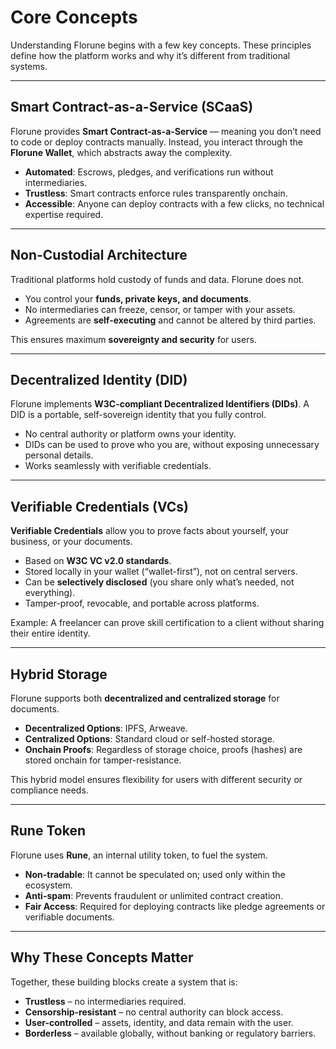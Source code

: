 # Core Concepts

Understanding Florune begins with a few key concepts. These principles define how the platform works and why it’s different from traditional systems.

---

## Smart Contract-as-a-Service (SCaaS)

Florune provides **Smart Contract-as-a-Service** — meaning you don’t need to code or deploy contracts manually.
Instead, you interact through the **Florune Wallet**, which abstracts away the complexity.

* **Automated**: Escrows, pledges, and verifications run without intermediaries.
* **Trustless**: Smart contracts enforce rules transparently onchain.
* **Accessible**: Anyone can deploy contracts with a few clicks, no technical expertise required.

---

## Non-Custodial Architecture

Traditional platforms hold custody of funds and data. Florune does not.

* You control your **funds, private keys, and documents**.
* No intermediaries can freeze, censor, or tamper with your assets.
* Agreements are **self-executing** and cannot be altered by third parties.

This ensures maximum **sovereignty and security** for users.

---

## Decentralized Identity (DID)

Florune implements **W3C-compliant Decentralized Identifiers (DIDs)**.
A DID is a portable, self-sovereign identity that you fully control.

* No central authority or platform owns your identity.
* DIDs can be used to prove who you are, without exposing unnecessary personal details.
* Works seamlessly with verifiable credentials.

---

## Verifiable Credentials (VCs)

**Verifiable Credentials** allow you to prove facts about yourself, your business, or your documents.

* Based on **W3C VC v2.0 standards**.
* Stored locally in your wallet (“wallet-first”), not on central servers.
* Can be **selectively disclosed** (you share only what’s needed, not everything).
* Tamper-proof, revocable, and portable across platforms.

Example: A freelancer can prove skill certification to a client without sharing their entire identity.

---

## Hybrid Storage

Florune supports both **decentralized and centralized storage** for documents.

* **Decentralized Options**: IPFS, Arweave.
* **Centralized Options**: Standard cloud or self-hosted storage.
* **Onchain Proofs**: Regardless of storage choice, proofs (hashes) are stored onchain for tamper-resistance.

This hybrid model ensures flexibility for users with different security or compliance needs.

---

## Rune Token

Florune uses **Rune**, an internal utility token, to fuel the system.

* **Non-tradable**: It cannot be speculated on; used only within the ecosystem.
* **Anti-spam**: Prevents fraudulent or unlimited contract creation.
* **Fair Access**: Required for deploying contracts like pledge agreements or verifiable documents.

---

## Why These Concepts Matter

Together, these building blocks create a system that is:

* **Trustless** – no intermediaries required.
* **Censorship-resistant** – no central authority can block access.
* **User-controlled** – assets, identity, and data remain with the user.
* **Borderless** – available globally, without banking or regulatory barriers.
